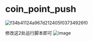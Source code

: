 # coin_point_push

![f34b41124a967d212405f03734926f0](https://github.com/EditorNah/coin_point_push/assets/18160417/161d6d38-242a-45fd-9ffa-a1503f6aabf6)



修改这2处运行脚本即可
![image](https://github.com/EditorNah/coin_point_push/assets/18160417/94e31a0f-abb7-4866-a930-aa0ca4f9b2a3)
